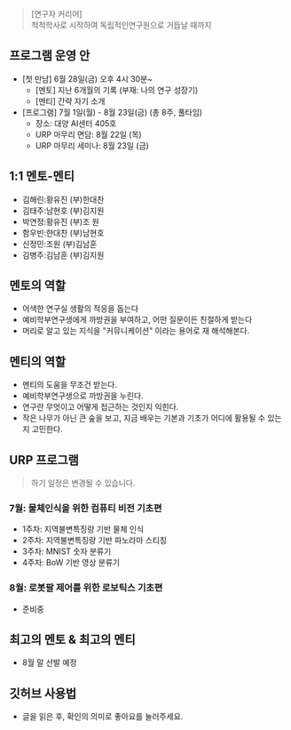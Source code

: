 > [연구자 커리어] <br>
  척척학사로 시작하여 독립적인연구원으로 거듭날 때까지 

## 프로그램 운영 안
- [첫 만남] 6월 28일(금) 오후 4시 30분~
  - [멘토] 지난 6개월의 기록 (부재: 나의 연구 성장기) 
  - [멘티] 간략 자기 소개 
- [프로그램] 7월 1일(월) - 8월 23일(금) (총 8주, 풀타임)
  - 장소: 대양 AI센터 405호
  - URP 마무리 면담: 8월 22일 (목) 
  - URP 마무리 세미나: 8월 23일 (금) 

## 1:1 멘토-멘티
- 김해린:황유진 (부)한대찬
- 김태주:남현호 (부)김지원
- 박연정:황유진 (부)조 원
- 함우빈:한대찬 (부)남현호
- 신정민:조원   (부)김남훈
- 김병주:김남훈 (부)김지원

## 멘토의 역할
- 어색한 연구실 생활의 적응을 돕는다
- 예비학부연구생에게 까방권을 부여하고, 어떤 질문이든 친절하게 받는다
- 머리로 알고 있는 지식을 "커뮤니케이션" 이라는 용어로 재 해석해본다.

## 멘티의 역할
- 멘티의 도움을 무조건 받는다.
- 예비학부연구생으로 까방권을 누린다.
- 연구란 무엇이고 어떻게 접근하는 것인지 익힌다.
- 작은 나무가 아닌 큰 숲을 보고, 지금 배우는 기본과 기초가 어디에 활용될 수 있는지 고민한다.

## URP 프로그램
> 하기 일정은 변경될 수 있습니다.

### 7월: 물체인식을 위한 컴퓨티 비전 기초편
- 1주차: 지역불변특징량 기반 물체 인식
- 2주차: 지역불변특징량 기반 파노라마 스티칭
- 3주차: MNIST 숫자 분류기 
- 4주차: BoW 기반 영상 분류기

### 8월: 로봇팔 제어를 위한 로보틱스 기초편
- 준비중


## 최고의 멘토 & 최고의 멘티
- 8월 말 선발 예정

## 깃허브 사용법
- 글을 읽은 후, 확인의 의미로 좋아요를 눌러주세요.

